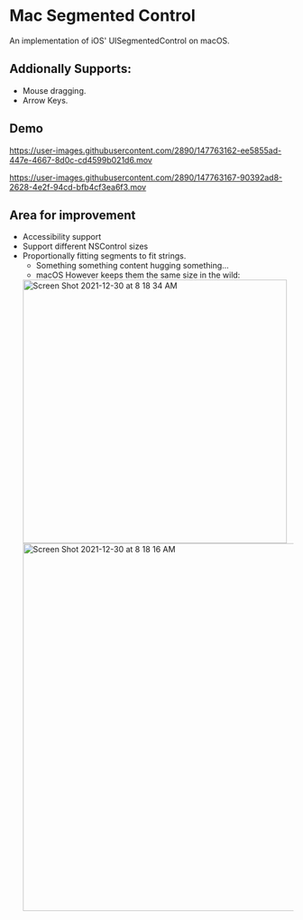 # Mac Segmented Control

An implementation of iOS' UISegmentedControl on macOS.

## Addionally Supports:
* Mouse dragging.
* Arrow Keys.

## Demo

https://user-images.githubusercontent.com/2890/147763162-ee5855ad-447e-4667-8d0c-cd4599b021d6.mov

https://user-images.githubusercontent.com/2890/147763167-90392ad8-2628-4e2f-94cd-bfb4cf3ea6f3.mov

## Area for improvement
* Accessibility support
* Support different NSControl sizes
* Proportionally fitting segments to fit strings.
  * Something something content hugging something...
  * macOS However keeps them the same size in the wild:
  <img width="468" alt="Screen Shot 2021-12-30 at 8 18 34 AM" src="https://user-images.githubusercontent.com/2890/147763078-3c1aa5b5-f8b1-4e9e-8e0f-42f8ec6b0d39.png">
  <img width="653" alt="Screen Shot 2021-12-30 at 8 18 16 AM" src="https://user-images.githubusercontent.com/2890/147763079-e0606785-c9b6-4406-be06-6555e5ec186d.png">

